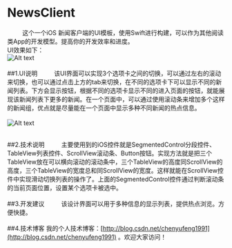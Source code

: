 # NewsClient
&emsp;&emsp;&ensp;这个一个iOS 新闻客户端的UI模板，使用Swift进行构建，可以作为其他阅读类App的开发模型。提高你的开发效率和进度。<br/>
UI效果如下：<br/>
![Alt text](/Users/chenyufeng/Pictures/com.tencent.ScreenCapture/1.png)<br/><br/>
##1.UI说明
&emsp;&emsp;&ensp;该UI界面可以实现3个选项卡之间的切换，可以通过左右的滚动来切换，也可以通过点击上方的tab来切换，在不同的选项卡下可以显示不同的新闻列表。下方会显示按钮，根据不同的选项卡显示不同的进入页面的按钮，就能展现该新闻列表下更多的新闻。在一个页面中，可以通过使用滚动条来增加多个这样的新闻组，优点就是尽量能在一个页面中显示多种不同新闻的热点信息。<br/><br/>
![Alt text](/Users/chenyufeng/Pictures/com.tencent.ScreenCapture/2.png)<br/><br/>

##2.技术说明
&emsp;&emsp;&ensp;主要使用到的iOS控件就是SegmentedControl分段控件、TableView列表控件、ScrollView滚动条、Button按钮。实现方法就是把三个TableView放在可以横向滚动的滚动条中，三个TableView的高度同ScrollView的高度，三个TableView的宽度总和同ScrollView的宽度。这样就能在ScrollView控件中实现滑动切换列表的操作了。上面的SegmentedControl控件通过判断滚动条的当前页面位置，设置某个选项卡被选中。<br/><br/>
##3.开发建议
&emsp;&emsp;&ensp;该设计界面可以用于多种信息的显示列表，提供热点浏览。方便快捷。<br/><br/>
##4.技术博客
我的个人技术博客：[http://blog.csdn.net/chenyufeng1991](http://blog.csdn.net/chenyufeng1991) 。欢迎大家访问！






